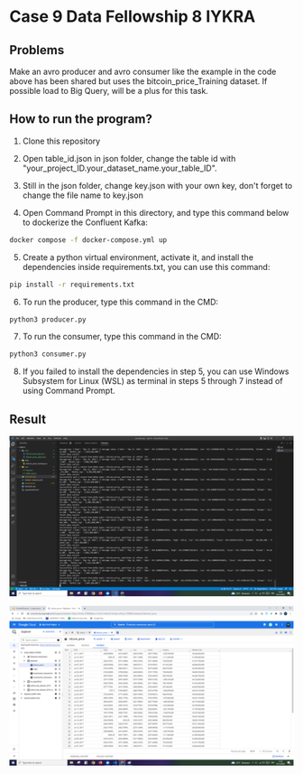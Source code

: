 # Case 9 Data Fellowship 8 IYKRA

## Problems

Make an avro producer and avro consumer like the example in the code above has been shared but uses the bitcoin_price_Training dataset. 
If possible load to Big Query, will be a plus for this task.

## How to run the program?

1. Clone this repository

2. Open table_id.json in json folder, change the table id with "your_project_ID.your_dataset_name.your_table_ID".

3. Still in the json folder, change key.json with your own key, don't forget to change the file name to key.json

4. Open Command Prompt in this directory, and type this command below to dockerize the Confluent Kafka:

```sh
docker compose -f docker-compose.yml up
```

5. Create a python virtual environment, activate it, and install the dependencies inside requirements.txt, you can use this command:

```sh
pip install -r requirements.txt
```

6. To run the producer, type this command in the CMD:

```sh
python3 producer.py
```

7. To run the consumer, type this command in the CMD:

```sh
python3 consumer.py
```

8. If you failed to install the dependencies in step 5, you can use Windows Subsystem for Linux (WSL) as terminal in steps 5 through 7 instead of using Command Prompt.

## Result

![](img/1.png)<br>

![](img/2.png)<br>

